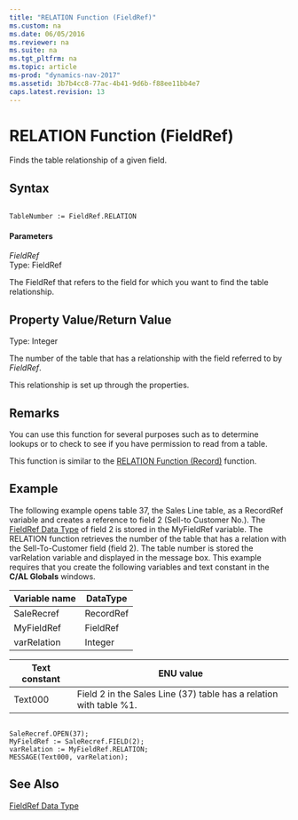 ```yaml
---
title: "RELATION Function (FieldRef)"
ms.custom: na
ms.date: 06/05/2016
ms.reviewer: na
ms.suite: na
ms.tgt_pltfrm: na
ms.topic: article
ms-prod: "dynamics-nav-2017"
ms.assetid: 3b7b4cc8-77ac-4b41-9d6b-f88ee11bb4e7
caps.latest.revision: 13
---
```

# RELATION Function (FieldRef)
Finds the table relationship of a given field.  
  
## Syntax  
  
```  
  
TableNumber := FieldRef.RELATION  
```  
  
#### Parameters  
 *FieldRef*  
 Type: FieldRef  
  
 The FieldRef that refers to the field for which you want to find the table relationship.  
  
## Property Value/Return Value  
 Type: Integer  
  
 The number of the table that has a relationship with the field referred to by *FieldRef*.  
  
 This relationship is set up through the properties.  
  
## Remarks  
 You can use this function for several purposes such as to determine lookups or to check to see if you have permission to read from a table.  
  
 This function is similar to the [RELATION Function \(Record\)](RELATION-Function--Record-.md) function.  
  
## Example  
 The following example opens table 37, the Sales Line table, as a RecordRef variable and creates a reference to field 2 \(Sell\-to Customer No.\). The [FieldRef Data Type](FieldRef-Data-Type.md) of field 2 is stored in the MyFieldRef variable. The RELATION function retrieves the number of the table that has a relation with the Sell\-To\-Customer field \(field 2\). The table number is stored the varRelation variable and displayed in the message box. This example requires that you create the following variables and text constant in the **C\/AL Globals** windows.  
  
|Variable name|DataType|  
|-------------------|--------------|  
|SaleRecref|RecordRef|  
|MyFieldRef|FieldRef|  
|varRelation|Integer|  
  
|Text constant|ENU value|  
|-------------------|---------------|  
|Text000|Field 2 in the Sales Line \(37\) table has a relation with table %1.|  
  
```  
  
SaleRecref.OPEN(37);  
MyFieldRef := SaleRecref.FIELD(2);  
varRelation := MyFieldRef.RELATION;  
MESSAGE(Text000, varRelation);  
```  
  
## See Also  
 [FieldRef Data Type](FieldRef-Data-Type.md)